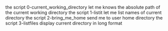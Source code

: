 the script 0-current_working_directory let me knows the absolute path of the current working directory
the script 1-listit let me list names of current directory
the script 2-bring_me_home send me to user home directory
the script 3-listfiles display current directory in long format